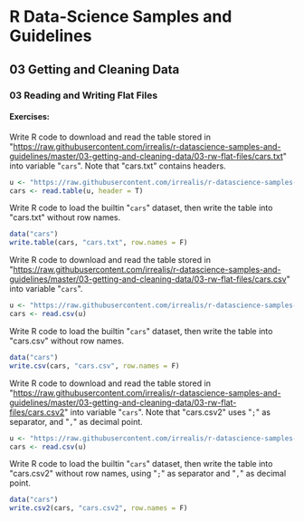 # R Data-Science Samples and Guidelines
## 03 Getting and Cleaning Data
### 03 Reading and Writing Flat Files
#### Exercises:

Write R code to download and read the table stored in "https://raw.githubusercontent.com/irrealis/r-datascience-samples-and-guidelines/master/03-getting-and-cleaning-data/03-rw-flat-files/cars.txt" into variable "`cars`". Note that "cars.txt" contains headers.
```R
u <- "https://raw.githubusercontent.com/irrealis/r-datascience-samples-and-guidelines/master/03-getting-and-cleaning-data/03-rw-flat-files/cars.txt"
cars <- read.table(u, header = T)
```

Write R code to load the builtin "`cars`" dataset, then write the table into "cars.txt" without row names.
```R
data("cars")
write.table(cars, "cars.txt", row.names = F)
```

Write R code to download and read the table stored in "https://raw.githubusercontent.com/irrealis/r-datascience-samples-and-guidelines/master/03-getting-and-cleaning-data/03-rw-flat-files/cars.csv" into variable "`cars`".
```R
u <- "https://raw.githubusercontent.com/irrealis/r-datascience-samples-and-guidelines/master/03-getting-and-cleaning-data/03-rw-flat-files/cars.csv"
cars <- read.csv(u)
```

Write R code to load the builtin "`cars`" dataset, then write the table into "cars.csv" without row names.
```R
data("cars")
write.csv(cars, "cars.csv", row.names = F)
```

Write R code to download and read the table stored in "https://raw.githubusercontent.com/irrealis/r-datascience-samples-and-guidelines/master/03-getting-and-cleaning-data/03-rw-flat-files/cars.csv2" into variable "`cars`". Note that "cars.csv2" uses "`;`" as separator, and "`,`" as decimal point.
```R
u <- "https://raw.githubusercontent.com/irrealis/r-datascience-samples-and-guidelines/master/03-getting-and-cleaning-data/03-rw-flat-files/cars.csv"
cars <- read.csv(u)
```

Write R code to load the builtin "`cars`" dataset, then write the table into "cars.csv2" without row names, using "`;`" as separator and "`,`" as decimal point.
```R
data("cars")
write.csv2(cars, "cars.csv2", row.names = F)
```

